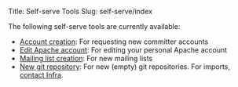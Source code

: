 Title: Self-serve Tools
Slug: self-serve/index

The following self-serve tools are currently available:

- [Account creation](/selv-serve/acreq): For requesting new committer accounts
- [Edit Apache account](/self-serve/id): For editing your personal Apache account
- [Mailing list creation](/self-serve/acreq): For new mailing lists
- [New git repository](/self-serve/reporeq): For new (empty) git repositories. For imports, [contact Infra](/contact.html).

